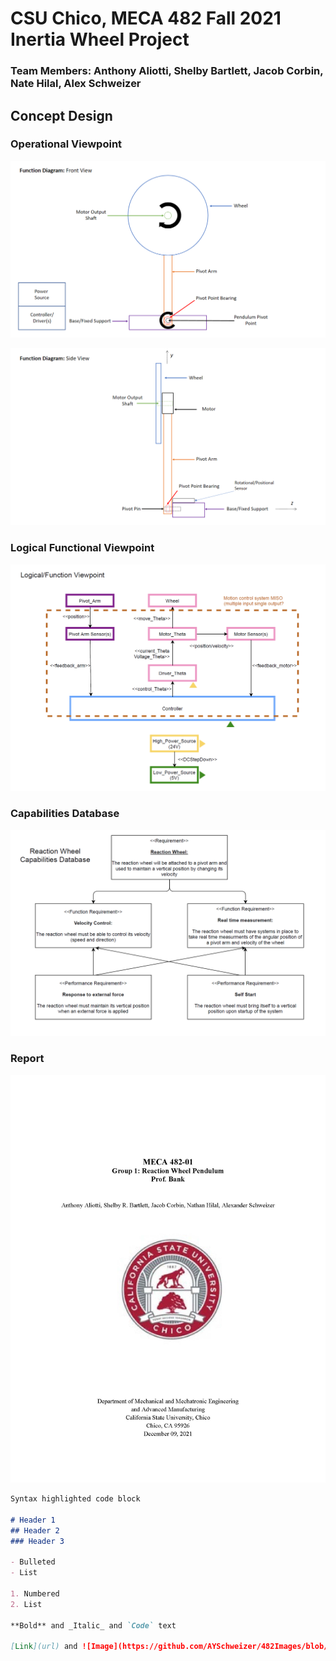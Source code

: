 # CSU Chico, MECA 482 Fall 2021 Inertia Wheel Project
### Team Members: Anthony Aliotti, Shelby Bartlett, Jacob Corbin, Nate Hilal, Alex Schweizer


## Concept Design

### Operational Viewpoint
![Image](Function_diagram.png)

![Image](operational_viewpoint_side.png)

### Logical Functional Viewpoint
![Image](LogicalFunctionalView.PNG)

### Capabilities Database
![Image](Capabilities_database.PNG)

### Report
![Image](MECA_482_Final_Report_Page_1.jpg)
```markdown
Syntax highlighted code block

# Header 1
## Header 2
### Header 3

- Bulleted
- List

1. Numbered
2. List

**Bold** and _Italic_ and `Code` text

[Link](url) and ![Image](https://github.com/AYSchweizer/482Images/blob/8d31d3ae31b7d035b9f91d7ce20026c15c8f6801/LogicalFunctionalView.PNG)
```

